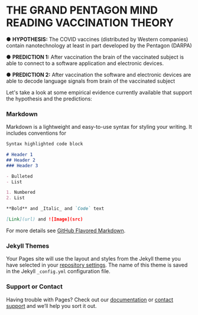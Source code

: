 # THE GRAND PENTAGON MIND READING VACCINATION THEORY

● **HYPOTHESIS:** The COVID vaccines (distributed by Western companies) contain nanotechnology at least in part developed by the Pentagon (DARPA)

● **PREDICTION 1:** After vaccination the brain of the vaccinated subject is able to connect to a software application and electronic devices.

● **PREDICTION 2:** After vaccination the software and electronic devices are able to decode language signals from brain of the vaccinated subject 

Let's take a look at some empirical evidence currently available that support the hypothesis and the predictions:

### Markdown

Markdown is a lightweight and easy-to-use syntax for styling your writing. It includes conventions for

```markdown
Syntax highlighted code block

# Header 1
## Header 2
### Header 3

- Bulleted
- List

1. Numbered
2. List

**Bold** and _Italic_ and `Code` text

[Link](url) and ![Image](src)
```

For more details see [GitHub Flavored Markdown](https://guides.github.com/features/mastering-markdown/).

### Jekyll Themes

Your Pages site will use the layout and styles from the Jekyll theme you have selected in your [repository settings](https://github.com/MKusanagi/Project2501/settings/pages). The name of this theme is saved in the Jekyll `_config.yml` configuration file.

### Support or Contact

Having trouble with Pages? Check out our [documentation](https://docs.github.com/categories/github-pages-basics/) or [contact support](https://support.github.com/contact) and we’ll help you sort it out.
